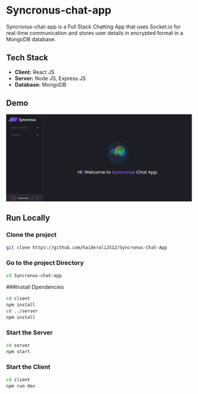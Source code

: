 # Syncronus-chat-app

Syncronus-chat-app is a Full Stack Chatting App that uses Socket.io for real-time communication and stores user details in encrypted format in a MongoDB database.

## Tech Stack

- **Client:** React JS
- **Server:** Node JS, Express JS
- **Database:** MongoDB

## Demo

![Syncronus-chat-app Demo](./Images/Main-page.png)

## Run Locally

### Clone the project

```bash
git clone https://github.com/haiderali2512/Syncronus-Chat-App
```

### Go to the project Directory
```bash
cd Syncronus-chat-app
```

###Install Dpendencies
```bash
cd client
npm install
cd ../server
npm install
```

### Start the Server
```bash
cd server
npm start
```

### Start the Client
```bash
cd client
npm run dev
```
